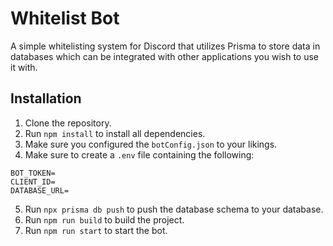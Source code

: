 # Whitelist Bot
A simple whitelisting system for Discord that utilizes Prisma to store data in databases which can be integrated with other applications you wish to use it with.

## Installation
1. Clone the repository.
2. Run `npm install` to install all dependencies.
3. Make sure you configured the `botConfig.json` to your likings.
4. Make sure to create a `.env` file containing the following:
```env
BOT_TOKEN=
CLIENT_ID=
DATABASE_URL=
```
5. Run `npx prisma db push` to push the database schema to your database.
6. Run `npm run build` to build the project.
7. Run `npm run start` to start the bot.